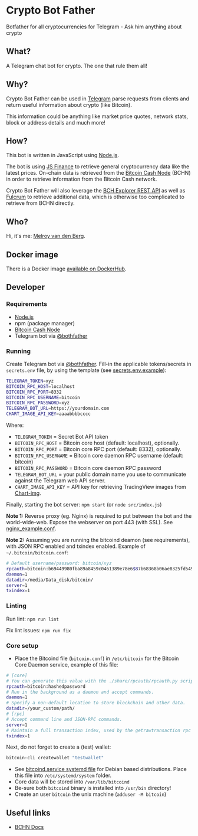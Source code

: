 # Crypto Bot Father

Botfather for all cryptocurrencies for Telegram - Ask him anything about crypto

## What?

A Telegram chat bot for crypto. The one that rule them all!

## Why?

Crypto Bot Father can be used in [Telegram](https://telegram.org/apps) parse requests from clients and return useful information about crypto (like Bitcoin).

This information could be anything like market price quotes, network stats, block or address details and much more!

## How?

This bot is written in JavaScript using [Node.js](https://nodejs.org/en/download/).

The bot is using [JS Finance](finance.melroy.org/docs) to retrieve general cryptocurrency data like the latest prices. On-chain data is retrieved from the [Bitcoin Cash Node](https://bitcoincashnode.org) (BCHN) in order to retrieve information from the Bitcoin Cash network.

Crypto Bot Father will also leverage the [BCH Explorer REST API](https://explorer.melroy.org) as well as [Fulcrum](https://github.com/cculianu/Fulcrum) to retrieve additional data, which is otherwise too complicated to retrieve from BCHN directly.

## Who?

Hi, it's me: [Melroy van den Berg](https://melroy.org).

## Docker image

There is a Docker image [available on DockerHub](https://hub.docker.com/repository/docker/danger89/crypto-bot-father).

## Developer

### Requirements

- [Node.js](https://nodejs.org/en/download/)
- npm (package manager)
- [Bitcoin Cash Node](https://gitlab.com/bitcoin-cash-node/bitcoin-cash-node)
- Telegram bot via [@bothfather](https://telegram.me/BotFather)

### Running

Create Telegram bot via [@bothfather](https://telegram.me/BotFather). Fill-in the applicable tokens/secrets in `secrets.env` file, by using the template (see [secrets.env.example](secrets.env.example)):

```sh
TELEGRAM_TOKEN=xyz
BITCOIN_RPC_HOST=localhost
BITCOIN_RPC_PORT=8332
BITCOIN_RPC_USERNAME=bitcoin
BITCOIN_RPC_PASSWORD=xyz
TELEGRAM_BOT_URL=https://yourdomain.com
CHART_IMAGE_API_KEY=aaaabbbbcccc
```

Where:

- `TELEGRAM_TOKEN` = Secret Bot API token
- `BITCOIN_RPC_HOST` = Bitcoin core host (default: localhost), optionally.
- `BITCOIN_RPC_PORT` = Bitcoin core RPC port (default: 8332), optionally.
- `BITCOIN_RPC_USERNAME` = Bitcoin core daemon RPC username (default: bitcoin)
- `BITCOIN_RPC_PASSWORD` = Bitcoin core daemon RPC password
- `TELEGRAM_BOT_URL` = your public domain name you use to communicate against the Telegram web API server.
- `CHART_IMAGE_API_KEY` = API key for retrieving TradingView images from [Chart-img](https://chart-img.com/).

Finally, starting the bot server: `npm start` (or `node src/index.js`)

**Note 1:** Reverse proxy (eg. Nginx) is required to put between the bot and the world-wide-web. Expose the webserver on port 443 (with SSL). See [nginx_example.conf](nginx_example.conf).

**Note 2:** Assuming you are running the bitcoind deamon (see requirements), with JSON RPC enabled and txindex enabled. Example of `~/.bitcoin/bitcoin.conf`:

```sh
# Default username/password: bitcoin/xyz
rpcauth=bitcoin:b69449980fba89a8459c0461389e78e6$87b68368b06ae8325fd5499637a9511b16763db17c877f00c50e23294fc3652b
daemon=1
datadir=/media/Data_disk/bitcoin/
server=1
txindex=1
```

### Linting

Run lint: `npm run lint`

Fix lint issues: `npm run fix`

### Core setup

- Place the Bitcoind file (`bitcoin.conf`) in `/etc/bitcoin` for the Bitcoin Core Daemon service, example of this file:

```sh
# [core]
# You can generate this value with the ./share/rpcauth/rpcauth.py script in the Bitcoin Core repository.
rpcauth=bitcoin:hashedpassword
# Run in the background as a daemon and accept commands.
daemon=1
# Specify a non-default location to store blockchain and other data.
datadir=/your_custom/path/
# [rpc]
# Accept command line and JSON-RPC commands.
server=1
# Maintain a full transaction index, used by the getrawtransaction rpc call.
txindex=1
```

Next, do not forget to create a (test) wallet:

```sh
bitcoin-cli createwallet "testwallet"
```

- See [bitcoind.service systemd file](bitcoind.service) for Debian based distributions. Place this file into `/etc/systemd/system` folder.
- Core data will be stored into `/var/lib/bitcoind`
- Be-sure both `bitcoind` binary is installed into `/usr/bin` directory!
- Create an user `bitcoin` the unix machine (`adduser -M bitcoin`)

## Useful links

- [BCHN Docs](https://docs.bitcoincashnode.org/)
